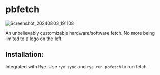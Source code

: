 # pbfetch

![Screenshot_20240803_191108](https://github.com/user-attachments/assets/8fb08b86-90ce-48d7-a428-dbc8c6dbf848)

An unbelievably customizable hardware/software fetch. No more being limited to a logo on the left.

## Installation:
Integrated with Rye. Use `rye sync` and `rye run pbfetch` to run fetch.
